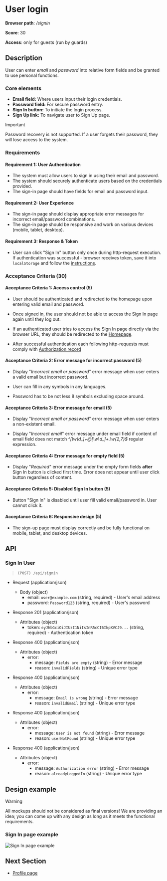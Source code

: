 # User login

**Browser path**: _/signin_

**Score**: 30

**Access**: only for guests (run by guards)

## Description

User can enter _email_ and _password_ into relative form fields and be granted to use personal functions.

### Core elements

- **Email field:** Where users input their login credentials.
- **Password field:** For secure password entry.
- **Sign In button:** To initiate the login process.
- **Sign Up link:** To navigate user to Sign Up page.

> [!IMPORTANT]
> Password recovery is not supported. If a user forgets their password, they will lose access to the system.

### Requirements

#### Requirement 1: User Authentication

- The system must allow users to sign in using their email and password.
- The system should securely authenticate users based on the credentials provided.
- The sign-in page should have fields for email and password input.

#### Requirement 2: User Experience

- The sign-in page should display appropriate error messages for incorrect email/password combinations.
- The sign-in page should be responsive and work on various devices (mobile, tablet, desktop).

#### Requirement 3: Response & Token

- User can click "Sign In" button only once during http-request execution. If authentication was successful - browser receives token, save it into `localStorage` and follow the [instructions](./readme.md#authorization-token).

### Acceptance Criteria (30)

#### Acceptance Criteria 1: Access control (5)

- User should be authenticated and redirected to the homepage upon entering valid email and password.

- Once signed in, the user should not be able to access the Sign In page again until they log out.

- If an authenticated user tries to access the Sign In page directly via the browser URL, they should be redirected to the [Homepage](./home.md).

- After successful authentication each following http-requests must comply with [Authorization record](./readme.md#authorization-token)

#### Acceptance Criteria 2: Error message for incorrect password (5)

- Display "_Incorrect email or password_" error message when user enters a valid email but incorrect password.

- User can fill in any symbols in any languages.

- Password has to be not less 8 symbols excluding space around.

#### Acceptance Criteria 3: Error message for email (5)

- Display "_Incorrect email or password_" error message when user enters a non-existent email.

- Display "_Incorrect email_" error message under email field if content of email field does not match _^[\w\d\_]+@[\w\d\_]+\.\w{2,7}$_ regular expression.

#### Acceptance Criteria 4: Error message for empty field (5)

- Display "_Required_" error message under the empty form fields **after** Sign In button is clicked first time. Error does not appear until user click button regardless of content.

#### Acceptance Criteria 5: Disabled Sign In button (5)

- Button "Sign In" is disabled until user fill valid email/password in. User cannot click it.

#### Acceptance Criteria 6: Responsive design (5)

- The sign-up page must display correctly and be fully functional on mobile, tablet, and desktop devices.

<!-- #### Acceptance Criteria 7: Permanent login

- Active checkbox "Remember me" allows user close the browser, open it again and be still authenticated. -->

## API

### Sign In User

> `(POST) /api/signin`

- Request (application/json)

  - Body (object)
    - email: `user@example.com` (string, required) - User's email address
    - password: `Password123` (string, required) - User's password

- Response 201 (application/json)

  - Attributes (object)
    - token: `eyJhbGciOiJIUzI1NiIsInR5cCI6IkpXVCJ9...` (string, required) - Authentication token

- Response 400 (application/json)

  - Attributes (object)
    - error:
      - message: `Fields are empty` (string) - Error message
      - reason: `invalidFields` (string) - Unique error type

- Response 400 (application/json)

  - Attributes (object)
    - error:
      - message: `Email is wrong` (string) - Error message
      - reason: `invalidEmail` (string) - Unique error type

- Response 400 (application/json)

  - Attributes (object)
    - error:
      - message: `User is not found` (string) - Error message
      - reason: `userNotFound` (string) - Unique error type

- Response 400 (application/json)
  - Attributes (object)
    - error:
      - message: `Authorization error` (string) - Error message
      - reason: `alreadyLoggedIn` (string) - Unique error type

## Design example

> [!WARNING]
> All mockups should not be considered as final versions! We are providing an idea; you can come up with any design as long as it meets the functional requirements.

### Sign In page example

![Sign In page example](./desgins/signin.png)

## Next Section

- [Profile page](./profile.md)
